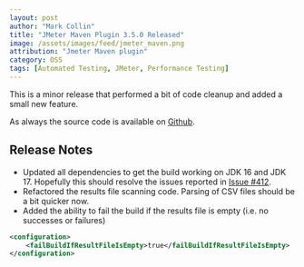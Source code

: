 ```yaml
---
layout: post
author: "Mark Collin"
title: "JMeter Maven Plugin 3.5.0 Released"
image: /assets/images/feed/jmeter_maven.png
attribution: "Jmeter Maven plugin"
category: OSS
tags: [Automated Testing, JMeter, Performance Testing]
---
```

This is a minor release that performed a bit of code cleanup and added a small new feature.

As always the source code is available on [Github](https://github.com/jmeter-maven-plugin/jmeter-maven-plugin).

## Release Notes

- Updated all dependencies to get the build working on JDK 16 and JDK 17.  Hopefully this should resolve the issues reported in [Issue #412](https://github.com/jmeter-maven-plugin/jmeter-maven-plugin/issues/412).
- Refactored the results file scanning code.  Parsing of CSV files should be a bit quicker now.
- Added the ability to fail the build if the results file is empty (i.e. no successes or failures)

```xml
<configuration>
    <failBuildIfResultFileIsEmpty>true</failBuildIfResultFileIsEmpty>
</configuration>
```
